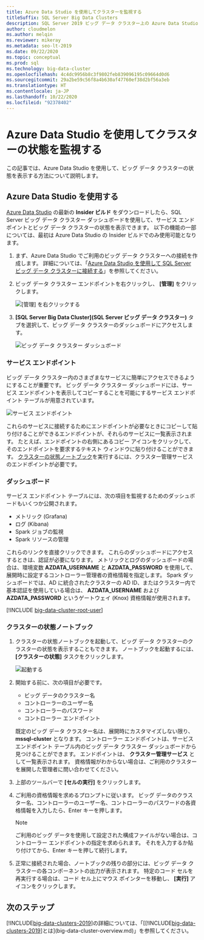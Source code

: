```yaml
---
title: Azure Data Studio を使用してクラスターを監視する
titleSuffix: SQL Server Big Data Clusters
description: SQL Server 2019 ビッグ データ クラスター上の Azure Data Studio を使用したクラスターの監視。
author: cloudmelon
ms.author: melqin
ms.reviewer: mikeray
ms.metadata: seo-lt-2019
ms.date: 09/22/2020
ms.topic: conceptual
ms.prod: sql
ms.technology: big-data-cluster
ms.openlocfilehash: 4c4dc9956b8c3f9802feb839096195c09664d0d6
ms.sourcegitcommit: 29a2be59c56f8a4b630af47760ef38d2bf56a3eb
ms.translationtype: HT
ms.contentlocale: ja-JP
ms.lasthandoff: 10/22/2020
ms.locfileid: "92378402"
---
```

# <a name="monitor-cluster-status-with-azure-data-studio"></a>Azure Data Studio を使用してクラスターの状態を監視する

この記事では、Azure Data Studio を使用して、ビッグ データ クラスターの状態を表示する方法について説明します。

## <a name="use-azure-data-studio"></a><a id="datastudio"></a> Azure Data Studio を使用する

[Azure Data Studio](https://aka.ms/getazuredatastudio) の最新の **Insider ビルド** をダウンロードしたら、SQL Server ビッグ データ クラスター ダッシュボードを使用して、サービス エンドポイントとビッグ データ クラスターの状態を表示できます。 以下の機能の一部については、最初は Azure Data Studio の Insider ビルドでのみ使用可能となります。

1. まず、Azure Data Studio でご利用のビッグ データ クラスターへの接続を作成します。 詳細については、「[Azure Data Studio を使用して SQL Server ビッグ データ クラスターに接続する](connect-to-big-data-cluster.md)」を参照してください。

1. ビッグ データ クラスター エンドポイントを右クリックし、 **[管理]** をクリックします。

   ![[管理] を右クリックする](media/view-cluster-status/right-click-manage.png)

1. **[SQL Server Big Data Cluster]\(SQL Server ビッグ データ クラスター\)** タブを選択して、ビッグ データ クラスターのダッシュボードにアクセスします。

   ![ビッグ データ クラスター ダッシュボード](media/view-cluster-status/bdc-dashboard.png)

### <a name="service-endpoints"></a>サービス エンドポイント

ビッグ データ クラスター内のさまざまなサービスに簡単にアクセスできるようにすることが重要です。 ビッグ データ クラスター ダッシュボードには、サービス エンドポイントを表示してコピーすることを可能にするサービス エンドポイント テーブルが用意されています。

![サービス エンドポイント](media/view-cluster-status/service-endpoints.png)

これらのサービスに接続するためにエンドポイントが必要なときにコピーして貼り付けることができるエンドポイントが、それらのサービスに一覧表示されます。 たとえば、エンドポイントの右側にあるコピー アイコンをクリックして、そのエンドポイントを要求するテキスト ウィンドウに貼り付けることができます。 [クラスターの状態ノートブック](#notebook)を実行するには、クラスター管理サービスのエンドポイントが必要です。

### <a name="dashboards"></a>ダッシュボード

サービス エンドポイント テーブルには、次の項目を監視するためのダッシュボードもいくつか公開されます。

- メトリック (Grafana)
- ログ (Kibana)
- Spark ジョブの監視
- Spark リソースの管理

これらのリンクを直接クリックできます。 これらのダッシュボードにアクセスするときは、認証が必要になります。 メトリックとログのダッシュボードの場合は、環境変数 **AZDATA_USERNAME** と **AZDATA_PASSWORD** を使用して、展開時に設定するコントローラー管理者の資格情報を指定します。 Spark ダッシュボードでは、AD に統合されたクラスターの AD ID、またはクラスター内で基本認証を使用している場合は、 **AZDATA_USERNAME** および **AZDATA_PASSWORD** というゲートウェイ (Knox) 資格情報が使用されます。

[!INCLUDE [big-data-cluster-root-user](../includes/big-data-cluster-root-user.md)]

### <a name="cluster-status-notebook"></a><a id="notebook"></a> クラスターの状態ノートブック

1. クラスターの状態ノートブックを起動して、ビッグ データ クラスターのクラスターの状態を表示することもできます。 ノートブックを起動するには、 **[クラスターの状態]** タスクをクリックします。

    ![起動する](media/view-cluster-status/cluster-status-launch.png)

2. 開始する前に、次の項目が必要です。

    - ビッグ データのクラスター名
    - コントローラーのユーザー名
    - コントローラーのパスワード
    - コントローラー エンドポイント

    既定のビッグ データ クラスター名は、展開時にカスタマイズしない限り、 **mssql-cluster** となります。 コントローラー エンドポイントは、サービス エンドポイント テーブル内のビッグ データ クラスター ダッシュボードから見つけることができます。 エンドポイントは、 **クラスター管理サービス** として一覧表示されます。 資格情報がわからない場合は、ご利用のクラスターを展開した管理者に問い合わせてください。

3. 上部のツールバーで **[セルの実行]** をクリックします。

4. ご利用の資格情報を求めるプロンプトに従います。 ビッグ データのクラスター名、コントローラーのユーザー名、コントローラーのパスワードの各資格情報を入力したら、Enter キーを押します。

    > [!Note]
    > ご利用のビッグ データを使用して設定された構成ファイルがない場合は、コントローラー エンドポイントの指定を求められます。 それを入力するか貼り付けてから、Enter キーを押して続行します。

5. 正常に接続された場合、ノートブックの残りの部分には、ビッグ データ クラスターの各コンポーネントの出力が表示されます。 特定のコード セルを再実行する場合は、コード セル上にマウス ポインターを移動し、 **[実行]** アイコンをクリックします。


## <a name="next-steps"></a>次のステップ

[!INCLUDE[big-data-clusters-2019](../includes/ssbigdataclusters-ss-nover.md)]の詳細については、「[[!INCLUDE[big-data-clusters-2019](../includes/ssbigdataclusters-ver15.md)]とは](big-data-cluster-overview.md)」を参照してください。
